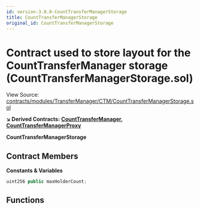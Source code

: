 ```yaml
---
id: version-3.0.0-CountTransferManagerStorage
title: CountTransferManagerStorage
original_id: CountTransferManagerStorage
---
```


# Contract used to store layout for the CountTransferManager storage \(CountTransferManagerStorage.sol\)

View Source: [contracts/modules/TransferManager/CTM/CountTransferManagerStorage.sol](https://github.com/PolymathNetwork/polymath-core/tree/096ba240a927c98e1f1a182d2efee7c4c4c1dfc5/contracts/modules/TransferManager/CTM/CountTransferManagerStorage.sol)

**↘ Derived Contracts:** [**CountTransferManager**](https://github.com/PolymathNetwork/polymath-core/tree/096ba240a927c98e1f1a182d2efee7c4c4c1dfc5/docs/api/CountTransferManager.md)**,** [**CountTransferManagerProxy**](https://github.com/PolymathNetwork/polymath-core/tree/096ba240a927c98e1f1a182d2efee7c4c4c1dfc5/docs/api/CountTransferManagerProxy.md)

**CountTransferManagerStorage**

## Contract Members

**Constants & Variables**

```javascript
uint256 public maxHolderCount;
```

## Functions

